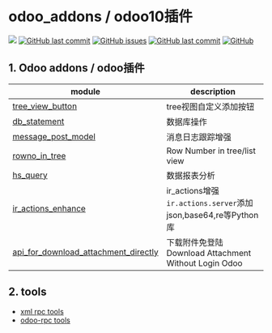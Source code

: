 # odoo_addons / odoo10插件

[![](https://img.shields.io/badge/version-python3.x-green?style=flat-square)](https://www.python.org/downloads/)
[![GitHub last commit](https://img.shields.io/github/stars/RRRoger/odoo_addons.svg?style=flat-square)](https://github.com/RRRoger/odoo_addons)
[![GitHub issues](https://img.shields.io/github/issues/RRRoger/odoo_addons.svg?style=flat-square)](https://github.com/RRRoger/odoo_addons/issues)
[![GitHub last commit](https://img.shields.io/github/last-commit/RRRoger/odoo_addons.svg?style=flat-square)](https://github.com/RRRoger/odoo_addons/commits/master)
[![GitHub](https://img.shields.io/github/license/mashape/apistatus.svg?style=flat-square)](https://github.com/RRRoger/odoo_addons/blob/master/LICENSE)

## 1. Odoo addons / odoo插件

| module                                                       | description                                                  |
| ------------------------------------------------------------ | ------------------------------------------------------------ |
| [tree_view_button](tree_view_button)                         | tree视图自定义添加按钮                                       |
| [db_statement ](db_statement)                                | 数据库操作                                                   |
| [message_post_model](message_post_model)                     | 消息日志跟踪增强                                             |
| [rowno_in_tree](rowno_in_tree)                               | Row Number in tree/list view                                 |
| [hs_query](hs_query)                                         | 数据报表分析                                                 |
| [ir_actions_enhance](ir_actions_enhance)                     | ir_actions增强<br />`ir.actions.server`添加json,base64,re等Python库 |
| [api_for_download_attachment_directly](api_for_download_attachment_directly) | 下载附件免登陆<br />Download Attachment Without Login Odoo   |


## 2. tools

- [xml rpc tools](odoo_xmlrpc)
- [odoo-rpc tools](odoo_odoorpc)

